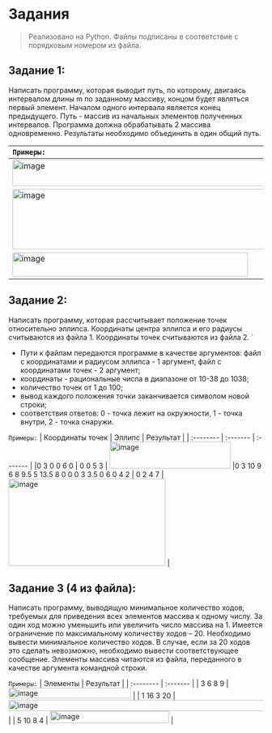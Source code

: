 # Задания 
>Реализовано на Python. Файлы подписаны в соответствие с порядковым номером из файла.
## Задание 1:
Написать программу, которая выводит путь, по которому, двигаясь интервалом длины m по заданному массиву, концом будет являться первый элемент. Началом одного интервала является конец предыдущего. Путь - массив из начальных элементов полученных интервалов. Программа должна обрабатывать 2 массива одновременно. Результаты необходимо объединить в один общий путь.

| `Примеры:` |
| :-------- |
| <img width="498" height="52" alt="image" src="https://github.com/user-attachments/assets/bf6e45bd-ac20-4b4f-a6c0-e3c87b84111b" /> | 
| <img width="555" height="119" alt="image" src="https://github.com/user-attachments/assets/4b42d111-8b00-45c6-88b7-19d63b4610df" /> | 
| <img width="465" height="48" alt="image" src="https://github.com/user-attachments/assets/eda36e63-2392-473f-92a5-ba174d872044" /> | 

## Задание 2:
Написать программу, которая рассчитывает положение точек относительно эллипса. Координаты центра эллипса и его радиусы считываются из файла 1. Координаты точек считываются из файла 2. `
- Пути к файлам передаются программе в качестве аргументов: файл с координатами и радиусом эллипса - 1 аргумент, файл с координатами точек - 2 аргумент;
- координаты - рациональные числа в диапазоне от 10-38 до 1038;
- количество точек от 1 до 100;
- вывод каждого положения точки заканчивается символом новой строки;
- соответствия ответов: 0 - точка лежит на окружности, 1 - точка внутри, 2 - точка снаружи.

`Примеры:`
| Координаты точек | Эллипс     |  Результат     | 
| :-------- | :------- |  :------- | 
|0 3 0 0 6 0 |  0 0 5 3 |  <img width="239" height="53" alt="image" src="https://github.com/user-attachments/assets/8e78abd3-d953-4e20-98f6-f62f589f59f0" />
|0 3 10 9 6 8 9.5 5 13.5 8 0 0 0 3 3.5 0 6 0 4 2 | 0 2 4 7 |  <img width="310" height="172" alt="image" src="https://github.com/user-attachments/assets/185a461d-c6ee-4a82-88ba-522c07e81f52" /> | 

## Задание 3 (4 из файла):
Написать программу, выводящую минимальное количество ходов, требуемых для приведения всех элементов массива к одному числу.
За один ход можно уменьшить или увеличить число массива на 1. 
Имеется ограничение по максимальному количеству ходов – 20.
Необходимо вывести минимальное количество ходов. В случае, если за 20 ходов это сделать невозможно, необходимо вывести соответствующее сообщение.
Элементы массива читаются из файла, переданного в качестве аргумента командной строки.

`Примеры:`
| Элементы |  Результат     | 
| :-------- |  :------- | 
| 3 6 8 9 |  <img width="242" height="21" alt="image" src="https://github.com/user-attachments/assets/7609ce42-b928-47d1-9009-a1907636a3b6" />
 | 
| 1 16 3 20
 |  <img width="558" height="22" alt="image" src="https://github.com/user-attachments/assets/c1898273-360b-4c8e-95cb-d0f0a8e6bdfe" />
 | 
| 5 10 8 4 |  <img width="235" height="24" alt="image" src="https://github.com/user-attachments/assets/00c9f00c-7499-4c2d-8699-675b939a4f3d" />
 | 
